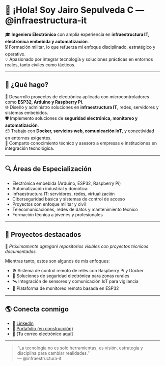 # 👋 ¡Hola! Soy Jairo Sepulveda C — @infraestructura-it

🎓 **Ingeniero Electrónico** con amplia experiencia en **infraestructura IT, electrónica embebida y automatización**.  
🎖️ Formación militar, lo que refuerza mi enfoque disciplinado, estratégico y operativo.  
💡 Apasionado por integrar tecnología y soluciones prácticas en entornos reales, tanto civiles como tácticos.

---

## 🚀 ¿Qué hago?

🔧 Desarrollo proyectos de electrónica aplicada con microcontroladores como **ESP32, Arduino y Raspberry Pi**.  
🌐 Diseño y administro soluciones en **infraestructura IT**, redes, servidores y sistemas embebidos.  
🛡️ Implemento soluciones de **seguridad electrónica, monitoreo y automatización**.  
📦 Trabajo con **Docker, servicios web, comunicación IoT**, y conectividad en entornos exigentes.  
🧠 Comparto conocimiento técnico y asesoro a empresas e instituciones en integración tecnológica.

---

## 🔍 Áreas de Especialización

- Electrónica embebida (Arduino, ESP32, Raspberry Pi)
- Automatización industrial y domótica
- Infraestructura IT: servidores, redes, virtualización
- Ciberseguridad básica y sistemas de control de acceso
- Proyectos con enfoque militar y civil
- Telecomunicaciones, redes de datos y mantenimiento técnico
- Formación técnica a jóvenes y profesionales

---

## 📌 Proyectos destacados

🚧 *Próximamente agregaré repositorios visibles con proyectos técnicos documentados.*

Mientras tanto, estos son algunos de mis enfoques:

- ⚙️ Sistema de control remoto de relés con Raspberry Pi y Docker
- 🔐 Soluciones de seguridad electrónica para zonas rurales
- 🛰️ Integración de sensores y comunicación IoT para vigilancia
- 🧰 Plataforma de monitoreo remoto basada en ESP32

---

## 🌎 Conecta conmigo

- 🔗 [LinkedIn](https://www.linkedin.com/in/infraestructurait)
- 💼 [Portafolio (en construcción)](#)
- 📧 [Tu correo electrónico aquí]

---

> “La tecnología no es solo herramientas, es visión, estrategia y disciplina para cambiar realidades.”  
> — @infraestructura-it
